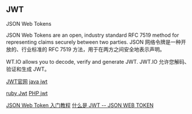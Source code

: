 
## JWT

JSON Web Tokens

JSON Web Tokens are an open, industry standard RFC 7519 method for representing claims securely between two parties.
JSON 网络令牌是一种开放的、行业标准的 RFC 7519 方法，用于在两方之间安全地表示声明。

WT.IO allows you to decode, verify and generate JWT.
JWT.IO 允许您解码、验证和生成 JWT。

[JWT官网](https://jwt.io/)
[java jwt](https://github.com/jwtk/jjwt)

[ruby Jwt](https://github.com/jwt/ruby-jwt)
[PHP jwt](https://github.com/lcobucci/jwt)




[JSON Web Token 入门教程](https://www.ruanyifeng.com/blog/2018/07/json_web_token-tutorial.html)
[什么是 JWT -- JSON WEB TOKEN](https://www.jianshu.com/p/576dbf44b2ae)  
